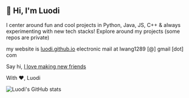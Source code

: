 ## 👋 Hi, I'm Luodi

I center around fun and cool projects in Python, Java, JS, C++ & always experimenting with new tech stacks! Explore around my projects (some repos are private)

my website is [luodi.github.io](luodi.github.io)
electronic mail at lwang1289 [@] gmail [dot] com

Say hi, [I love making new friends](https://lettersfromhomeandaway.substack.com/p/-letter-36-on-friendship?s=r&curius=1419) 

With ❤️, Luodi

![Luodi's GitHub stats](https://github-readme-stats.vercel.app/api?username=luodiw&show_icons=true&theme=dark)

